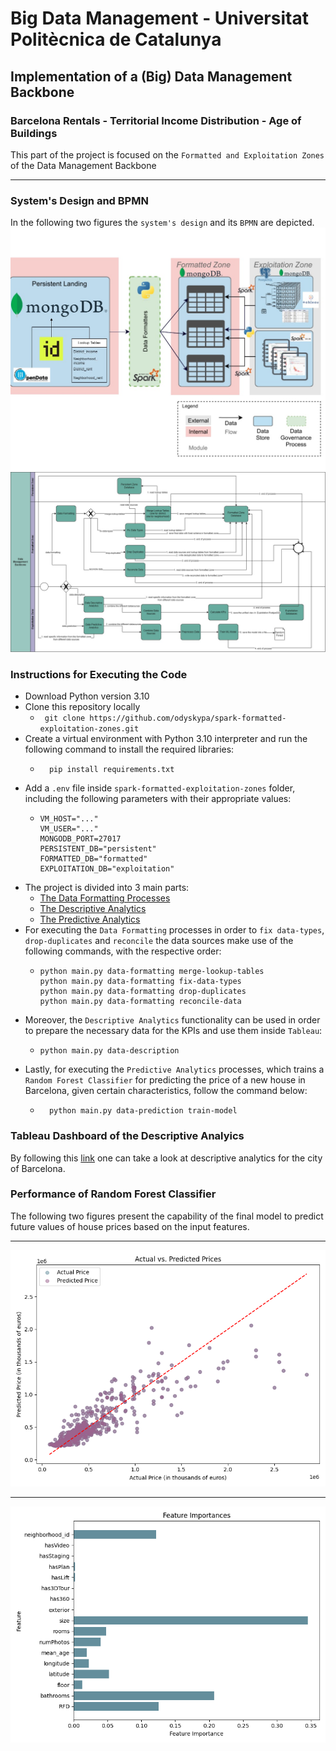 # Big Data Management - Universitat Politècnica de Catalunya
## Implementation of a (Big) Data Management Backbone
### Barcelona Rentals - Territorial Income Distribution - Age of Buildings
This part of the project is focused on the `Formatted and Exploitation Zones` of the Data Management Backbone
***
### System's Design and BPMN

In the following two figures the `system's design` and its `BPMN` are depicted.
![System Design](./p2-design/bdm-p2.jpg)
![BPMN](./p2-design/bdm-P2-bpmn.jpg)

### Instructions for Executing the Code

- Download Python version 3.10
- Clone this repository locally
  - ``` git clone https://github.com/odyskypa/spark-formatted-exploitation-zones.git```
- Create a virtual environment with Python 3.10 interpreter and run the following command to install the required libraries:
  - ```
      pip install requirements.txt
    ```
- Add a `.env` file inside `spark-formatted-exploitation-zones` folder, including the following parameters with their appropriate values:
  - ```
    VM_HOST="..."
    VM_USER="..."
    MONGODB_PORT=27017
    PERSISTENT_DB="persistent"
    FORMATTED_DB="formatted"
    EXPLOITATION_DB="exploitation"
    ```
- The project is divided into 3 main parts:
  - [The Data Formatting Processes](https://github.com/odyskypa/BDM-Spark/blob/main/src/data_formatters/data_formatter.py)
  - [The Descriptive Analytics](https://github.com/odyskypa/BDM-Spark/blob/main/src/descriptive_analysis/data_description.py)
  - [The Predictive Analytics](https://github.com/odyskypa/BDM-Spark/blob/main/src/predictive_analysis/data_modeling.py)
- For executing the `Data Formatting` processes in order to `fix data-types`, `drop-duplicates` and `reconcile` the data sources
make use of the following commands, with the respective order:
  - ``` 
    python main.py data-formatting merge-lookup-tables
    python main.py data-formatting fix-data-types
    python main.py data-formatting drop-duplicates
    python main.py data-formatting reconcile-data
    ```
- Moreover, the `Descriptive Analytics` functionality can be used in order to prepare the necessary data for the KPIs and use them inside `Tableau`:
  - ```
    python main.py data-description
    ```
- Lastly, for executing the `Predictive Analytics` processes, which trains a `Random Forest Classifier` for predicting the price of a new house in Barcelona, given certain characteristics, follow the command below:
  - ```
      python main.py data-prediction train-model
      ```

### Tableau Dashboard of the Descriptive Analyics
By following this [link](https://public.tableau.com/app/profile/mar.al.garcia/viz/BDM2_Kyparissis_Garcia/Dashboard1) one can take a look at descriptive analytics for the city of Barcelona.

### Performance of Random Forest Classifier
The following two figures present the capability of the final model to predict future values of house prices based on the input features.
***
![Actual vs Predicted Values](./model_images/actual-vs-predicted-values.png)
***
![Feature Importance](./model_images/feature-importance.png)
